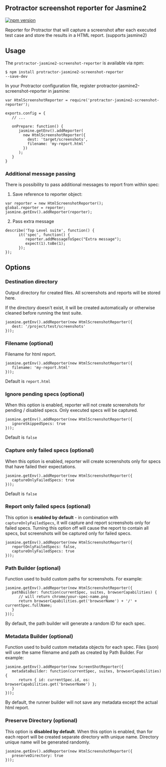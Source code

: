 ## Protractor screenshot reporter for Jasmine2
[![npm version](https://badge.fury.io/js/protractor-jasmine2-screenshot-reporter.svg)](http://badge.fury.io/js/protractor-jasmine2-screenshot-reporter)

Reporter for Protractor that will capture a screenshot after each executed test case and store the results in a HTML report.
(supports jasmine2)

## Usage
The <code>protractor-jasmine2-screenshot-reporter</code> is available via npm:

<code>$ npm install protractor-jasmine2-screenshot-reporter --save-dev</code>

In your Protractor configuration file, register protractor-jasmine2-screenshot-reporter in jasmine:

<pre><code>var HtmlScreenshotReporter = require('protractor-jasmine2-screenshot-reporter');

exports.config = {
   // ...

   onPrepare: function() {
      jasmine.getEnv().addReporter(
        new HtmlScreenshotReporter({
          dest: 'target/screenshots',
          filename: 'my-report.html'
        })
      );
   }
}</code></pre>

### Additional message passing
There is possibility to pass additional messages to report from within spec:

1. Save reference to reporter object:
<pre><code>var reporter = new HtmlScreenshotReporter();
global.reporter = reporter;
jasmine.getEnv().addReporter(reporter);</pre></code>


2. Pass extra message
<pre><code>describe('Top Level suite', function() {
      it('spec', function() {
         reporter.addMessageToSpec("Extra message");
         expect(1).toBe(1);
      });
});
</pre></code>

## Options
### Destination directory

Output directory for created files. All screenshots and reports will be stored here.

If the directory doesn't exist, it will be created automatically or otherwise cleaned before running the test suite.

<pre><code>jasmine.getEnv().addReporter(new HtmlScreenshotReporter({
   dest: '/project/test/screenshots'
}));</code></pre>

### Filename (optional)

Filename for html report.

<pre><code>jasmine.getEnv().addReporter(new HtmlScreenshotReporter({
   filename: 'my-report.html'
}));</code></pre>

Default is <code>report.html</code>

### Ignore pending specs (optional)

When this option is enabled, reporter will not create screenshots for pending / disabled specs. Only executed specs will be captured.

<pre><code>jasmine.getEnv().addReporter(new HtmlScreenshotReporter({
   ignoreSkippedSpecs: true
}));</code></pre>

Default is <code>false</code>

### Capture only failed specs (optional)

When this option is enabled, reporter will create screenshots only for specs that have failed their expectations.

<pre><code>jasmine.getEnv().addReporter(new HtmlScreenshotReporter({
   captureOnlyFailedSpecs: true
}));</code></pre>

Default is <code>false</code>

### Report only failed specs (optional)

This option is __enabled by default__ - in combination with <code>captureOnlyFailedSpecs</code>, it will capture and report screenshots only for failed specs. Turning this option off will cause the report to contain all specs, but screenshots will be captured only for failed specs.

<pre><code>jasmine.getEnv().addReporter(new HtmlScreenshotReporter({
   reportOnlyFailedSpecs: false,
   captureOnlyFailedSpecs: true
}));</code></pre>

### Path Builder (optional)

Function used to build custom paths for screenshots. For example:

<pre><code>jasmine.getEnv().addReporter(new HtmlScreenshotReporter({
   pathBuilder: function(currentSpec, suites, browserCapabilities) {
      // will return chrome/your-spec-name.png
      return browserCapabilities.get('browserName') + '/' + currentSpec.fullName;
   }
}));</code></pre>

By default, the path builder will generate a random ID for each spec.

### Metadata Builder (optional)

Function used to build custom metadata objects for each spec. Files (json) will use the same filename and path as created by Path Builder.
For example:

<pre><code>jasmine.getEnv().addReporter(new ScreenShotReporter({
   metadataBuilder: function(currentSpec, suites, browserCapabilities) {
      return { id: currentSpec.id, os: browserCapabilities.get('browserName') };
   }
}));</code></pre>

By default, the runner builder will not save any metadata except the actual html report.

### Preserve Directory (optional)

This option is __disabled by default__. When this option is enabled, than for each report will be
 created separate directory with unique name. Directory unique name will be generated randomly.
 
<pre><code>jasmine.getEnv().addReporter(new HtmlScreenshotReporter({
   preserveDirectory: true
}));</code></pre>
 
